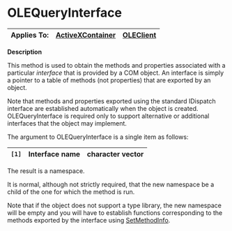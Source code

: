 



<h1 class="heading"><span class="name">OLEQueryInterface</span></h1>

| Applies To: | [ActiveXContainer](./activexcontainer.md) | [OLEClient](./oleclient.md) |
| --- | --- | ---  |


**Description**


This method is used to obtain the methods and properties associated with a particular *interface* that is provided by a COM object. An interface is simply a pointer to a table of methods (not properties) that are exported by an object.


Note that methods and properties exported using the standard IDispatch interface are established automatically when the object is created. OLEQueryInterface is required only to support alternative or additional interfaces that the object may implement.


The argument to OLEQueryInterface is a single item as follows:


| `[1]` | Interface name | character vector |
| --- | --- | ---  |


The result is a namespace.


It is normal, although not strictly required, that the new namespace be a child of the one for which the method is run.


Note that if the object does not support a type library, the new namespace will be empty and you will have to establish functions corresponding to the methods exported by the interface using [SetMethodInfo](./setmethodinfo.md).


